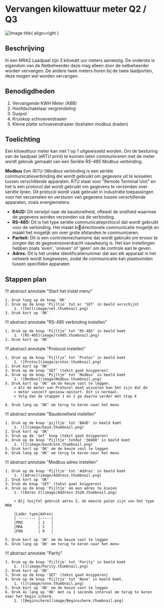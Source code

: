 # Vervangen kilowattuur meter Q2 / Q3

![Image title](image/104036-2.png){ align=right }

## Beschrijving

In een MRA2 Laadpaal zijn 3 kilowatt uur meters aanwezig. De onderste is eigendom 
van de Netbeheerder deze mag alleen door de netbeheerder worden vervangen. 
De andere twee meters horen bij de twee laadporten, deze mogen wel worden 
vervangen.

## Benodigdheden

1. Vervangende KWH Meter (ABB)
2. Hoofdschakelaar vergrendeling
3. Duspol.
4. Kruiskop schroevendraaier
5. Kleine platte schroevendraaier (loshalen modbus draden)

## Toelichting

Een kilowattuur meter kan niet 1 op 1 uitgewisseld worden. Om de besturing van de laadpaal (eRTU print) te kunnen
laten communiceren met de meter wordt gebruik gemaakt van een Seriële RS-485 Modbus verbinding.

**Modbus**
Een (RTU-)Modbus verbinding is een seriële communicatieverbinding die wordt gebruikt om gegevens uit te wisselen
tussen verschillende apparaten. RTU staat voor "Remote Terminal Unit" en het is een protocol dat wordt gebruikt om
gegevens te verzenden over seriële lijnen. Dit protocol wordt vaak gebruikt in industriële toepassingen voor het
verzamelen en versturen van gegevens tussen verschillende apparaten, zoals energiemeters.

- **BAUD:** Dit verwijst naar de baudsnelheid, oftewel de snelheid waarmee de gegevens worden verzonden via
de verbinding.
- **RS-485:** Dit is het type seriële communicatieprotocol dat wordt gebruikt voor de verbinding. Het maakt bidirectionele communicatie mogelijk en maakt het mogelijk om over grote afstanden te communiceren.
- **Pariteit:** Dit is een controlemechanisme dat wordt gebruikt om ervoor te zorgen dat de gegevensoverdracht 
nauwkeurig is. Het kan instellingen hebben zoals 'even', 'oneven' of 'geen' om de controle aan te geven.
- **Adres:** Dit is het unieke identificatienummer dat aan elk apparaat in het netwerk wordt toegewezen, zodat 
de communicatie kan plaatsvinden tussen specifieke apparaten

## Stappen plan

!!! abstract annotate "Start het instel menu"

    1. Druk lang op de knop 'OK'
    2. Druk op de knop 'Pijltje' tot er 'SET' in beeld verschijnt
        1. ![Set](image/set.thumbnail.png) 
    3. Druk kort op 'OK'

!!! abstract annotate "RS-485 verbinding instellen"
 
    1. Druk op de knop ‘Pijltje’ tot ‘RS-485’ in beeld komt
        1. ![RS-485](image/rs485.thumbnail.png)
    2. Druk kort op ‘OK’

!!! abstract annotate "Protocol instellen"

    1. Druk op de knop ‘Pijltje’ tot ‘Protoc’ in beeld komt
        1. ![Protoc](image/protoc.thumbnail.png)
    2. Druk kort op ‘OK’
    3. Druk op de knop ‘SET’ (tekst gaat knipperen)
    4. Druk op de knop ‘Pijltje’ tot ‘Modbus’ in beeld komt
        1. ![Modbus](image/Modbus.thumbnail.png)
    5. Druk kort op ‘OK’ om de keuze vast te leggen.
        > Als de meter van Protocol moet wisselen kan het zijn dat de 
        > meter vanzelf opnieuw opstart. Dit is normaal. 
        > Volg dan de stappen 1 en 2 ga daarna verder met stap 4

    6. Druk lang op ‘OK’ om terug te keren naar het menu

!!! abstract annotate "Baudsnelheid instellen"

    1. Druk op de knop 'pijltje' tot 'BAUD' in beeld komt
        1. ![](image/baud.thumbnail.png)
    2. Druk kort op 'OK'
    3. Druk op de 'Set' knop (tekst gaat knipperen)
    4. Druk op de knop 'Pijltje' totdat '38400' in beeld komt
        1. ![](image/baudrate.thumbnail.png)
    5. Druk kort op 'OK' om de keuze vast te leggen
    6. Druk lang op 'OK' om terug te keren naar het menu

!!! abstract annotate "Modbus adres instellen"

    1. Druk op de knop 'Pijltje' tot 'Addres' in beeld komt
        1. ![Adres](image/Address.thumbnail.png)
    2. Druk kort op 'OK'
    3. Druk de knop 'SET' (tekst gaat knipperen)
    4. Druk op de knop 'Pijltje' om een adres te kiezen
        1. ![Adres 2](image/Address-2%20.thumbnail.png)
        
        > Bij twijfel gebruik adres 2, de meeste palen zijn van het type MRA

        |Lader type|Adres|
        | -------- |-----|
        |PRO       | 1   |
        |MRA       | 2   |
        |FKN       | 9   |

    5. Druk kort op 'OK' om de keuze vast te leggen
    6. Druk lang op 'OK' om terug te keren naar het menu
        

!!! abstract annotate "Parity"

    1. Druk op de knop 'Pijltje' tot 'Parity' in beeld komt
        1. ![](image/Parity.thumbnail.png)
    2. Druk kort op 'OK'
    3. Druk op de knop 'SET' (tekst gaat knipperen)
    4. Druk op de knop 'Pijltje' tot 'None' in beeld komt.
        1. ![](image/none.thumbnail.png)
    5. Druk kort op 'OK' om de keuze vast te leggen
    6. Druk 4x lang op 'OK' met ca 1 seconde interval om terug te keren naar het begin scherm.
        1. ![Beginscherm](image/Beginscherm.thumbnail.png)